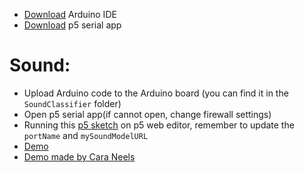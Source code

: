 - [Download](https://www.arduino.cc/en/main/software) Arduino IDE
- [Download](https://github.com/p5-serial/p5.serialcontrol/releases) p5 serial app

# Sound:
- Upload Arduino code to the Arduino board (you can find it in the `SoundClassifier` folder)
- Open p5 serial app(if cannot open, change firewall settings)
- Running this [p5 sketch](https://editor.p5js.org/yining/sketches/eHYnYa5BR) on p5 web editor, remember to update the `portName` and `mySoundModelURL`
- [Demo](https://youtu.be/7xPDbbHCjLw)
- [Demo made by Cara Neels](https://vimeo.com/363431151)
